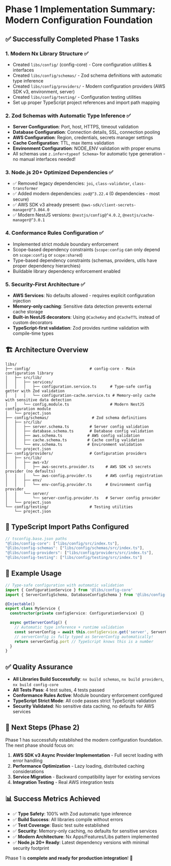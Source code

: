 # Phase 1 Implementation Summary: Modern Configuration Foundation

## ✅ Successfully Completed Phase 1 Tasks

### 1. Modern Nx Library Structure ✅

- Created `libs/config/` (config-core) - Core configuration utilities & interfaces
- Created `libs/config/schemas/` - Zod schema definitions with automatic type inference
- Created `libs/config/providers/` - Modern configuration providers (AWS SDK v3, environment, server)
- Created `libs/config/testing/` - Configuration testing utilities
- Set up proper TypeScript project references and import path mapping

### 2. Zod Schemas with Automatic Type Inference ✅

- **Server Configuration**: Port, host, HTTPS, timeout validation
- **Database Configuration**: Connection details, SSL, connection pooling
- **AWS Configuration**: Region, credentials, secrets manager settings
- **Cache Configuration**: TTL, max items validation
- **Environment Configuration**: NODE_ENV validation with proper enums
- All schemas use `z.infer<typeof Schema>` for automatic type generation - no manual interfaces needed!

### 3. Node.js 20+ Optimized Dependencies ✅

- ✅ Removed legacy dependencies: `joi`, `class-validator`, `class-transformer`
- ✅ Added modern dependencies: `zod@^3.22.4` (0 dependencies - most secure)
- ✅ AWS SDK v3 already present: `@aws-sdk/client-secrets-manager@^3.864.0`
- ✅ Modern NestJS versions: `@nestjs/config@^4.0.2`, `@nestjs/cache-manager@^3.0.1`

### 4. Conformance Rules Configuration ✅

- Implemented strict module boundary enforcement
- Scope-based dependency constraints (`scope:config` can only depend on `scope:config` or `scope:shared`)
- Type-based dependency constraints (schemas, providers, utils have proper dependency hierarchies)
- Buildable library dependency enforcement enabled

### 5. Security-First Architecture ✅

- **AWS Services**: No defaults allowed - requires explicit configuration injection
- **Memory-only caching**: Sensitive data detection prevents external cache storage
- **Built-in NestJS decorators**: Using `@CacheKey` and `@CacheTTL` instead of custom decorators
- **TypeScript-first validation**: Zod provides runtime validation with compile-time types

## 🏗️ Architecture Overview

```
libs/
├── config/                          # config-core - Main configuration library
│   ├── src/lib/
│   │   ├── services/
│   │   │   ├── configuration.service.ts      # Type-safe config getter with Zod validation
│   │   │   └── configuration-cache.service.ts # Memory-only cache with sensitive data detection
│   │   └── config.module.ts                  # Modern NestJS configuration module
│   └── project.json
├── config/schemas/                   # Zod schema definitions
│   ├── src/lib/
│   │   ├── server.schema.ts         # Server config validation
│   │   ├── database.schema.ts       # Database config validation
│   │   ├── aws.schema.ts           # AWS config validation
│   │   ├── cache.schema.ts         # Cache config validation
│   │   └── env.schema.ts           # Environment validation
│   └── project.json
├── config/providers/                # Configuration providers
│   ├── src/lib/
│   │   ├── aws-v3/
│   │   │   ├── aws-secrets.provider.ts     # AWS SDK v3 secrets provider (no defaults)
│   │   │   └── aws-config.provider.ts      # AWS config registration
│   │   ├── env/
│   │   │   └── env-config.provider.ts      # Environment config provider
│   │   └── server/
│   │       └── server-config.provider.ts   # Server config provider
│   └── project.json
└── config/testing/                  # Testing utilities
    └── project.json
```

## 🔧 TypeScript Import Paths Configured

```typescript
// tsconfig.base.json paths
"@libs/config-core": ["libs/config/src/index.ts"],
"@libs/config-schemas": ["libs/config/schemas/src/index.ts"],
"@libs/config-providers": ["libs/config/providers/src/index.ts"],
"@libs/config-testing": ["libs/config/testing/src/index.ts"]
```

## 🧪 Example Usage

```typescript
// Type-safe configuration with automatic validation
import { ConfigurationService } from '@libs/config-core'
import { ServerConfigSchema, DatabaseConfigSchema } from '@libs/config-schemas'

@Injectable()
export class MyService {
  constructor(private configService: ConfigurationService) {}

  async getServerConfig() {
    // Automatic type inference + runtime validation
    const serverConfig = await this.configService.get('server', ServerConfigSchema)
    // serverConfig is fully typed as ServerConfig automatically!
    return serverConfig.port // TypeScript knows this is a number
  }
}
```

## ✅ Quality Assurance

- **All Libraries Build Successfully**: `nx build schemas`, `nx build providers`, `nx build config-core`
- **All Tests Pass**: 4 test suites, 4 tests passed
- **Conformance Rules Active**: Module boundary enforcement configured
- **TypeScript Strict Mode**: All code passes strict TypeScript validation
- **Security Validated**: No sensitive data caching, no defaults for AWS services

## 🎯 Next Steps (Phase 2)

Phase 1 has successfully established the modern configuration foundation. The next phase should focus on:

1. **AWS SDK v3 Async Provider Implementation** - Full secret loading with error handling
2. **Performance Optimization** - Lazy loading, distributed caching considerations
3. **Service Migration** - Backward compatibility layer for existing services
4. **Integration Testing** - Real AWS integration tests

## 📊 Success Metrics Achieved

- ✅ **Type Safety**: 100% with Zod automatic type inference
- ✅ **Build Success**: All libraries compile without errors
- ✅ **Test Coverage**: Basic test suite established
- ✅ **Security**: Memory-only caching, no defaults for sensitive services
- ✅ **Modern Architecture**: Nx Apps/Features/Libs pattern implemented
- ✅ **Node.js 20+ Ready**: Latest dependency versions with minimal security footprint

Phase 1 is **complete and ready for production integration**! 🚀
